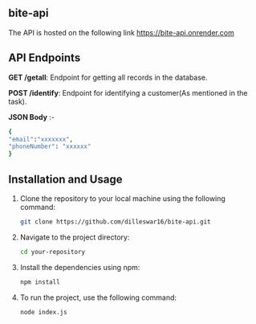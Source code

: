 ## bite-api

The API is hosted on the following link  https://bite-api.onrender.com

## API Endpoints

**GET /getall**: Endpoint for getting all records in the database.


**POST /identify**: Endpoint for identifying a customer(As mentioned in the task).

**JSON Body** :-
```bash
{
"email":"xxxxxxx",
"phoneNumber": "xxxxxx"
}
```


## Installation and Usage

1. Clone the repository to your local machine using the following command:
   ```bash
   git clone https://github.com/dilleswar16/bite-api.git

2. Navigate to the project directory:
   ```bash
   cd your-repository
   
3. Install the dependencies using npm:
   ```bash
   npm install
4. To run the project, use the following command:
   ```bash
   node index.js

